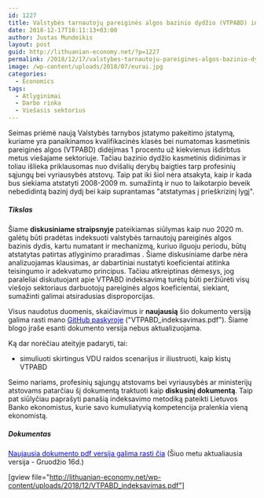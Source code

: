 ```yaml
---
id: 1227
title: Valstybės tarnautojų pareiginės algos bazinio dydžio (VTPABD) indeksavimo metodika
date: 2018-12-17T18:11:13+03:00
author: Justas Mundeikis
layout: post
guid: http://lithuanian-economy.net/?p=1227
permalink: /2018/12/17/valstybes-tarnautoju-pareigines-algos-bazinio-dydzio-vtpabd-indeksavimo-metodika/
image: /wp-content/uploads/2018/07/eurai.jpg
categories:
  - Economics
tags:
  - Atlyginimai
  - Darbo rinka
  - Viešasis sektorius
---
```

Seimas priėmė naują Valstybės tarnybos įstatymo pakeitimo įstatymą, kuriame yra panaikinamos kvalifikacinės klasės bei numatomas kasmetinis pareiginės algos (VTPABD) didėjimas 1 procentu už kiekvienus išdirbtus metus viešajame sektoriuje. Tačiau bazinio dydžio kasmetinis didinimas ir toliau išlieka priklausomas nuo dvišalių derybų baigties tarp profesinių sąjungų bei vyriausybės atstovų. Taip pat iki šiol nėra atsakyta, kaip ir kada bus siekiama atstatyti 2008-2009 m. sumažintą ir nuo to laikotarpio beveik nebedidintą bazinį dydį bei kaip suprantamas "atstatymas į prieškrizinį lygį".
<h5>Tikslas</h5>
Šiame <strong>diskusiniame straipsnyje</strong> <!--more-->pateikiamas siūlymas kaip nuo 2020 m. galėtų būti pradėtas indeksuoti valstybės tarnautojų pareiginės algos bazinis dydis, kartu numatant ir mechanizmą, kuriuo ilguoju periodu, būtų atstatytas patirtas atlyginimo praradimas . Šiame diskusiniame darbe nėra analizuojamas klausimas, ar dabartiniai nustatyti koeficientai atitinka teisingumo ir adekvatumo principus. Tačiau atkreiptinas dėmesys, jog paraleliai diskutuojant apie VTPABD indeksavimą turėtų būti peržiūrėti visų viešojo sektoriaus darbuotojų pareiginės algos koeficientai, siekiant, sumažinti galimai atsiradusias disproporcijas.

Visus naudotus duomenis, skaičiavimus ir <strong>naujausią</strong> šio dokumento versiją galima rasti mano <a href="https://github.com/justasmundeikis/VTPABD" target="_blank" rel="noopener"><span style="color: #0000ff;">GitHub paskyroje</span></a> ("VTPABD_indeksavimas.pdf"). Šiame blogo įraše esanti dokumento versija nebus aktualizuojama.

Ką dar norėčiau ateityje padaryti, tai:
- simuliuoti skirtingus VDU raidos scenarijus ir iliustruoti, kaip kistų VTPABD

Seimo nariams, profesinių sąjungų atstovams bei vyriausybės ar ministerijų atstovams patarčiau šį dokumentą traktuoti kaip <strong>diskusinį dokumentą</strong>. Taip pat siūlyčiau paprašyti panašią indeksavimo metodiką pateikti Lietuvos Banko ekonomistus, kurie savo kumuliatyvią kompetencija pralenkia vieną ekonomistą.
<h5>Dokumentas</h5>
<a href="https://github.com/justasmundeikis/VTPABD/blob/master/VTPABD_indeksavimas.pdf" target="_blank" rel="noopener"><span style="color: #0000ff;">Naujausia dokumento pdf versija galima rasti čia</span></a>
(Šiuo metu aktualiausia versija - Gruodžio 16d.)

[gview file="http://lithuanian-economy.net/wp-content/uploads/2018/12/VTPABD_indeksavimas.pdf"]